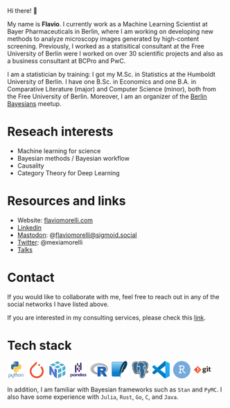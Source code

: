 Hi there! 👋

My name is __Flavio__. I currently work as a Machine Learning Scientist at Bayer Pharmaceuticals in Berlin, where I am working on developing 
new methods to analyze microscopy images generated by high-content screening. 
Previously, I worked as a statisitical consultant at the Free University of Berlin were I worked on over 30 scientific projects 
and also as a business consultant at BCPro and PwC. 

I am a statistician by training: I got my M.Sc. in Statistics at the Humboldt University of Berlin. 
I have one B.Sc. in Economics and one B.A. in Comparative Literature (major) and Computer Science (minor), both from the Free University of Berlin.
Moreover, I am an organizer of the [Berlin Bayesians](https://www.meetup.com/berlinbayesians/) meetup.


# Reseach interests

* Machine learning for science
* Bayesian methods / Bayesian workflow
* Causality
* Category Theory for Deep Learning

# Resources and links

*  Website: [flaviomorelli.com](flaviomorelli.com)
* [Linkedin](https://de.linkedin.com/in/mexiamorelli)
* [Mastodon](https://sigmoid.social/@flaviomorelli): @flaviomorelli@sigmoid.social 
* [Twitter](https://twitter.com/mexiamorelli): @mexiamorelli
* [Talks](https://flaviomorelli.com/talks/)

# Contact

If you would like to collaborate with me, feel free to reach out in any of the social networks I have listed above.

If you are interested in my consulting services, please check this [link](https://flaviomorelli.com/consulting/).


# Tech stack

<div>
  <img src="https://github.com/devicons/devicon/blob/master/icons/python/python-original-wordmark.svg" title="Python" alt="Python" width="40" height="40"/>&nbsp;
  <img src="https://github.com/devicons/devicon/blob/master/icons/pytorch/pytorch-original.svg" title="Pytorch" alt="Pytorch" width="40" height="40"/>&nbsp;
  <img src="https://github.com/devicons/devicon/blob/master/icons/numpy/numpy-original.svg" title="Numpy" alt="Numpy" width="40" height="40"/>&nbsp;
  <img src="https://github.com/devicons/devicon/blob/master/icons/pandas/pandas-original-wordmark.svg" title="Pandas" alt="Pandas" width="40" height="40"/>&nbsp;
  <img src="https://github.com/devicons/devicon/blob/master/icons/r/r-original.svg" title="R" alt="R" width="40" height="40"/>&nbsp;
  <img src="https://github.com/devicons/devicon/blob/master/icons/sqlite/sqlite-original.svg" title=SQLite" alt="SQlite" width="40" height="40"/>&nbsp;
  <img src="https://github.com/devicons/devicon/blob/master/icons/postgresql/postgresql-original.svg" title=PostgreSQL" alt="PostgreSQL" width="40" height="40"/>&nbsp;
  <img src="https://github.com/devicons/devicon/blob/master/icons/vscode/vscode-original.svg" title="VSCode" alt="VSCode" width="40" height="40"/>&nbsp;
  <img src="https://github.com/devicons/devicon/blob/master/icons/rstudio/rstudio-original.svg" title="RStudio" alt="RStudio" width="40" height="40"/>&nbsp;
  <img src="https://github.com/devicons/devicon/blob/master/icons/git/git-original-wordmark.svg" title="Git" alt="Git" width="40" height="40"/>
</div>


In addition, I am familiar with Bayesian frameworks such as `Stan` and `PyMC`. I also have some experience with `Julia`, `Rust`, `Go`, `C`, and `Java`. 

